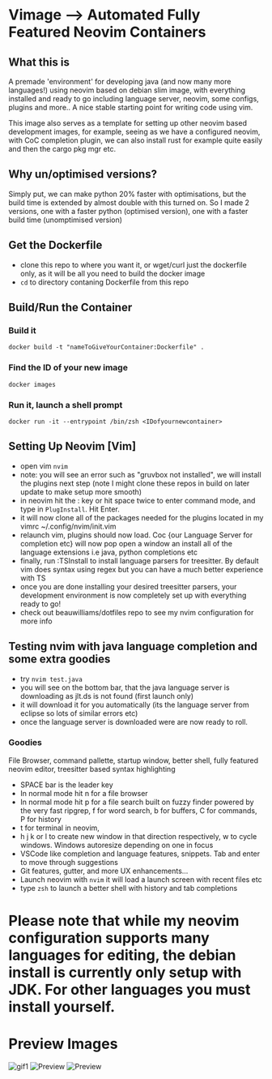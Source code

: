 # Vimage --> Automated Fully Featured Neovim Containers

## What this is

A premade 'environment' for developing java (and now many more languages!) using neovim based on debian slim image, with everything installed and ready to go including language server, neovim, some configs, plugins and more.. A nice stable starting point for writing code using vim.

This image also serves as a template for setting up other neovim based development images, for example, seeing as we have a configured neovim, with CoC completion plugin, we can also install rust for example quite easily and then the cargo pkg mgr etc.

## Why un/optimised versions?

Simply put, we can make python 20% faster with optimisations, but the build time is extended by almost double with this turned on. So I made 2 versions, one with a faster python (optimised version), one with a faster build time (unomptimised version)

## Get the Dockerfile

- clone this repo to where you want it, or wget/curl just the dockerfile only, as it will be all you need to build the docker image
- `cd` to directory contaning Dockerfile from this repo

## Build/Run the Container

### Build it
`docker build -t "nameToGiveYourContainer:Dockerfile" .`

### Find the ID of your new image
`docker images`

### Run it, launch a shell prompt
`docker run -it --entrypoint /bin/zsh <IDofyournewcontainer>`

## Setting Up Neovim [Vim]

- open vim `nvim`
- note: you will see an error such as "gruvbox not installed", we will install the plugins next step (note I might clone these repos in build on later update to make setup more smooth)
- in neovim hit the : key or hit space twice to enter command mode, and type in `PlugInstall`. Hit Enter.
- it will now clone all of the packages needed for the plugins located in my vimrc ~/.config/nvim/init.vim
- relaunch vim, plugins should now load. Coc {our Language Server for completion etc} will now pop open a window an install all of the language extensions i.e java, python completions etc
- finally, run :TSInstall <language> to install language parsers for treesitter. By default vim does syntax using regex but you can have a much better experience with TS
- once you are done installing your desired treesitter parsers, your development environment is now completely set up with everything ready to go!
- check out beauwilliams/dotfiles repo to see my nvim configuration for more info

## Testing nvim with java language completion and some extra goodies

- try `nvim test.java`
- you will see on the bottom bar, that the java language server is downloading as jlt.ds is not found (first launch only)
- it will download it for you automatically (its the language server from eclipse so lots of similar errors etc)
- once the language server is downloaded were are now ready to roll.

### Goodies

File Browser, command pallette, startup window, better shell, fully featured neovim editor, treesitter based syntax highlighting

- SPACE bar is the leader key
- In normal mode hit <leader>n for a file browser
- In normal mode hit <leader>p for a file search built on fuzzy finder powered by the very fast ripgrep, <leader>f for word search, b for buffers, C for commands, P for history
- <leader>t for terminal in neovim,
- <leader>h j k or l to create new window in that direction respectively, <leader>w to cycle windows. Windows autoresize depending on one in focus
- VSCode like completion and language features, snippets. Tab and enter to move through suggestions
- Git features, gutter, and more UX enhancements...
- Launch neovim with `nvim` it will load a launch screen with recent files etc
- type `zsh` to launch a better shell with history and tab completions

# Please note that while my neovim configuration supports many languages for editing, the debian install is currently only setup with JDK. For other languages you must install yourself.

# Preview Images

![gif1](https://i.ibb.co/j8SRZjD/dotfiles.gif)
![Preview](https://i.ibb.co/7xmh5JV/Screen-Shot-2020-06-24-at-11-00-39-pm.png)
![Preview](https://i.ibb.co/9Nxh3hW/Screen-Shot-2020-06-24-at-11-00-48-pm.png)

